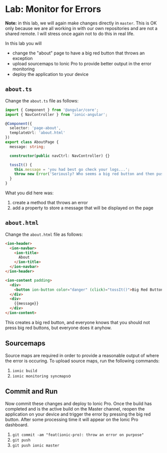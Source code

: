 # Lab: Monitor for Errors

**Note:** in this lab, we will again make changes directly in `master`. This is OK only because we are all working in with our own repositories and are not a shared remote. I will stress once again not to do this in real life.

In this lab you will

* change the "about" page to have a big red button that throws an exception
* upload sourcemaps to Ionic Pro to provide better output in the error monitoring
* deploy the application to your device 

## `about.ts`

Change the `about.ts` file as follows:

```TypeScript
import { Component } from '@angular/core';
import { NavController } from 'ionic-angular';

@Component({
  selector: 'page-about',
  templateUrl: 'about.html'
})
export class AboutPage {
  message: string;

  constructor(public navCtrl: NavController) {}

  tossIt() {
    this.message = 'you had best go check your logs...';
    throw new Error('Seriously? Who seems a big red button and then pushes it?');
  }
}
```

What you did here was:

1. create a method that throws an error
1. add a property to store a message that will be displayed on the page

## `about.html`

Change the `about.html` file as follows:

```html
<ion-header>
  <ion-navbar>
    <ion-title>
      About
    </ion-title>
  </ion-navbar>
</ion-header>

<ion-content padding>
  <div>
    <button ion-button color="danger" (click)="tossIt()">Big Red Button</button>
  </div>
  <div>
    {{message}}
  </div>
</ion-content>
```

This creates a big red button, and everyone knows that you should not press big red buttons, but everyone does it anyhow.

## Sourcemaps

Source maps are required in order to provide a reasonable output of where the error is occuring. To upload source maps, run the following commands:

1. `ionic build`
1. `ionic monitoring syncmaps`o

## Commit and Run

Now commit these changes and deploy to Ionic Pro. Once the build has completed and is the active build on the Master channel, reopen the application on your device and trigger the error by pressing the big red button. After some processing time it will appear on the Ionic Pro dashboard.

1. `git commit -am "feat(ionic-pro): throw an error on purpose"`
1. `git push`
1. `git push ionic master`